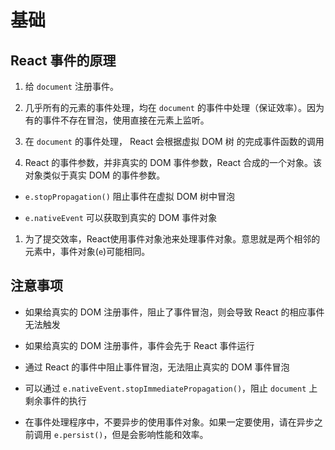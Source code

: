 # 基础

## React 事件的原理

1.  给 `document` 注册事件。

2.  几乎所有的元素的事件处理，均在 `document` 的事件中处理（保证效率）。因为有的事件不存在冒泡，使用直接在元素上监听。

3.  在 `document` 的事件处理， React 会根据虚拟 DOM 树 的完成事件函数的调用

4.  React 的事件参数，并非真实的 DOM 事件参数，React 合成的一个对象。该对象类似于真实 DOM 的事件参数。

  - `e.stopPropagation()` 阻止事件在虚拟 DOM 树中冒泡

  - `e.nativeEvent` 可以获取到真实的 DOM 事件对象

1.  为了提交效率，React使用事件对象池来处理事件对象。意思就是两个相邻的元素中，事件对象(`e`)可能相同。

## 注意事项

  - 如果给真实的 DOM 注册事件，阻止了事件冒泡，则会导致 React 的相应事件无法触发

  - 如果给真实的 DOM 注册事件，事件会先于 React 事件运行

  - 通过 React 的事件中阻止事件冒泡，无法阻止真实的 DOM 事件冒泡

  - 可以通过 `e.nativeEvent.stopImmediatePropagation()`，阻止 `document` 上剩余事件的执行

  - 在事件处理程序中，不要异步的使用事件对象。如果一定要使用，请在异步之前调用 `e.persist()`，但是会影响性能和效率。
